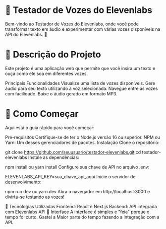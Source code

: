 # 🎤 Testador de Vozes do Elevenlabs
Bem-vindo ao Testador de Vozes do Elevenlabs, onde você pode transformar texto em áudio e experimentar com várias vozes disponíveis na API do Elevenlabs. 🚀

# 📝 Descrição do Projeto
Este projeto é uma aplicação web que permite que você insira um texto e ouça como ele soa em diferentes vozes.

Principais Funcionalidades
Visualize uma lista de vozes disponíveis.
Gere áudio para seu texto utilizando a voz selecionada.
Navegue entre as vozes com facilidade.
Baixe o áudio gerado em formato MP3.
# 🚀 Como Começar
Aqui está o guia rápido para você começar:

Pré-requisitos
Certifique-se de ter o Node.js versão 16 ou superior.
NPM ou Yarn: Um desses gerenciadores de pacotes.
Instalação
Clone o repositório:

git clone https://github.com/seuusuario/testador-elevenlabs.git
cd testador-elevenlabs
Instale as dependências:

npm install
ou
yarn install
Configure sua chave de API no arquivo .env:

ELEVENLABS_API_KEY=sua_chave_api_aqui
Inicie o servidor de desenvolvimento:

npm run dev
ou
yarn dev
Abra o navegador em http://localhost:3000 e divirta-se testando as vozes!

🤖 Tecnologias Utilizadas
Frontend: React e Next.js
Backend: API integrada com Elevenlabs API
🎨 Interface
A interface é simples e "feia" porque o tempo foi curto. Gastei a Maior parte do tempo fazendo a integração com a API.
